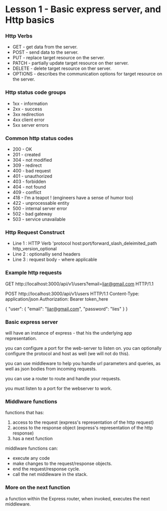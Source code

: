 # Lesson 1 - Basic express server, and Http basics

### Http Verbs

- GET - get data from the server.
- POST - send data to the server.
- PUT - replace target resource on the server.
- PATCH - partially update target resource on ther server.
- DELETE - delete target resource on ther server.
- OPTIONS - describes the communication options for target resource on the server.

### Http status code groups

- 1xx - information
- 2xx - success
- 3xx redirection
- 4xx client error
- 5xx server errors

### Common http status codes
- 200 - OK
- 201 - created
- 304 - not modified
- 309 - redirect
- 400 - bad request
- 401 - unauthorized
- 403 - forbidden
- 404 - not found
- 409 - conflict
- 418 - I’m a teapot ! (engineers have a sense of humor too)
- 422 - unprocessable entity
- 500 - internal server error
- 502 -  bad gateway
- 503 - service unavailable

### Http Request Construct

- Line 1 : HTTP Verb 'protocol host:port/forward_slash_deleimited_path http_version_optional
- Line 2 : optionalliy send headers
- Line 3 : request body - where applicable

### Example http requests

GET http://localhost:3000/api/v1/users?email=liar@gmail.com HTTP/1.1

POST http://localhost:3000/api/v1/users HTTP/1.1
Content-Type: application/json
Authorization: Bearer token_here

{
	"user": {
		"email": "liar@gmail.com",
		"password": "lies"
	}
}

### Basic express server

will have an instance of express - that his the underlying app representation.

you can configure a port for the web-server to listen on.
you can optionally configure the protocol and host as well (we will not do this).

you can use middleware to help you handle url parameters and queries, as well as json bodies from incoming requests.

you can use a router to route and handle your requests.

you must listen to a port for the webserver to work.

### Middlware functions
functions that has:
1. access to the request (express's representation of the http request)
2. access to the response object (express's representation of the http response)
3. has a next function

middlware functions can:
* execute any code
* make changes to the request/response objects.
* end the request/response cycle.
* call the net middleware in the stack.

### More on the next function
a function within the Express router, when invoked, executes the next middleware.